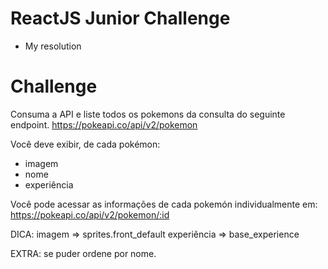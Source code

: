# ReactJS Junior Challenge

* My resolution

# Challenge

Consuma a API e liste todos os pokemons da consulta do seguinte endpoint. 
https://pokeapi.co/api/v2/pokemon

Você deve exibir, de cada pokémon:
- imagem
- nome
- experiência

Você pode acessar as informações de cada pokemón individualmente em:
https://pokeapi.co/api/v2/pokemon/:id


DICA:
imagem => sprites.front_default
experiência => base_experience

EXTRA: se puder ordene por nome.
